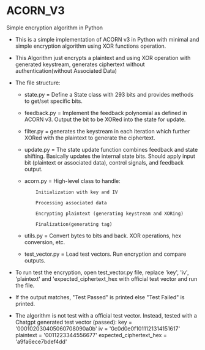 # ACORN_V3
Simple encryption algorithm in Python

- This is a simple implementation of ACORN v3 in Python with minimal and simple encryption algorithm using XOR functions 
  operation.

- This Algorithm just encrypts a plaintext and using XOR operation with generated keystream, generates ciphertext without 
  authentication(without Associated Data)

- The file structure:

	* state.py = Define a State class with 293 bits and provides methods to get/set specific bits. 

	* feedback.py = Implement the feedback polynomial as defined in ACORN v3. Output the bit to be XORed into the state for                       update.

	* filter.py = generates the keystream in each iteration which further XORed with the plaintext to generate 
		            the ciphertext.

	* update.py = The state update function combines feedback and state shifting. Basically updates the internal state bits. 
                Should apply input bit (plaintext or associated data), control signals, and feedback output.

	* acorn.py = High-level class to handle:

			  Initialization with key and IV

			  Processing associated data

			  Encrypting plaintext (generating keystream and XORing)

			  Finalization(generating tag)

	* utils.py = Convert bytes to bits and back. XOR operations, hex conversion, etc.
	
	* test_vector.py = Load test vectors. Run encryption and compare outputs.

- To run test the encryption, open test_vector.py file, replace 'key', 'iv', 'plaintext' and 'expected_ciphertext_hex with 
  official test vector and run the file.

- If the output matches, "Test Passed" is printed else "Test Failed" is printed.

- The algorithm is not test with a official test vector. Instead, tested with a Chatgpt generated test vector (passed): 
		key = '000102030405060708090a0b'
		iv = '0c0d0e0f1011121314151617'
		plaintext = '0011223344556677'
		expected_ciphertext_hex = 'a9fa6ece7bdef4dd'

